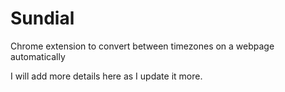 # Sundial
Chrome extension to convert between timezones on a webpage automatically

I will add more details here as I update it more.
